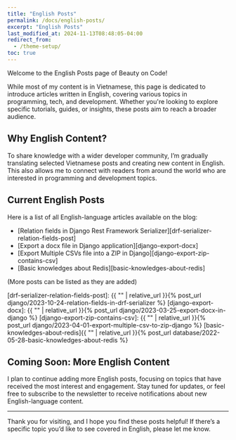 ```yaml
---
title: "English Posts"
permalink: /docs/english-posts/
excerpt: "English Posts"
last_modified_at: 2024-11-13T08:48:05-04:00
redirect_from:
  - /theme-setup/
toc: true
---
```


Welcome to the English Posts page of Beauty on Code!

While most of my content is in Vietnamese, this page is dedicated to introduce articles written in English, covering various topics in programming, tech, and development. Whether you're looking to explore specific tutorials, guides, or insights, these posts aim to reach a broader audience.

## Why English Content?

To share knowledge with a wider developer community, I’m gradually translating selected Vietnamese posts and creating new content in English. This also allows me to connect with readers from around the world who are interested in programming and development topics.

## Current English Posts

Here is a list of all English-language articles available on the blog:

- [Relation fields in Django Rest Framework Serializer][drf-serializer-relation-fields-post]
- [Export a docx file in Django application][django-export-docx]
- [Export Multiple CSVs file into a ZIP in Django][django-export-zip-contains-csv]
- [Basic knowledges about Redis][basic-knowledges-about-redis]

(More posts can be listed as they are added)

[drf-serializer-relation-fields-post]: {{ "" | relative_url }}{% post_url django/2023-10-24-relation-fields-in-drf-serializer %}
[django-export-docx]: {{ "" | relative_url }}{% post_url django/2023-03-25-export-docx-in-django %}
[django-export-zip-contains-csv]: {{ "" | relative_url }}{% post_url django/2023-04-01-export-multiple-csv-to-zip-django %}
[basic-knowledges-about-redis]{{ "" | relative_url }}{% post_url database/2022-05-28-basic-knowledges-about-redis %}

## Coming Soon: More English Content
I plan to continue adding more English posts, focusing on topics that have received the most interest and engagement. Stay tuned for updates, or feel free to subscribe to the newsletter to receive notifications about new English-language content.

---

Thank you for visiting, and I hope you find these posts helpful! If there’s a specific topic you’d like to see covered in English, please let me know.